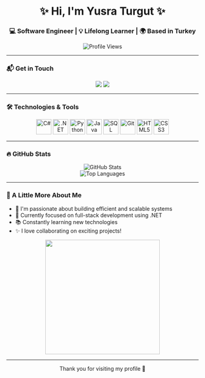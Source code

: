 <h1 align="center">✨ Hi, I'm Yusra Turgut ✨</h1>
<h3 align="center">💻 Software Engineer | 💡 Lifelong Learner | 🌍 Based in Turkey</h3>

<p align="center">
  <img src="https://komarev.com/ghpvc/?username=yusraturgut&label=Profile%20views&color=blueviolet&style=flat-square" alt="Profile Views" />
</p>

---

### 📬 Get in Touch

<p align="center">
  <a href="mailto:yusrayurgut102@gmail.com"><img src="https://img.shields.io/badge/Email-D14836?style=for-the-badge&logo=gmail&logoColor=white" /></a>
  <a href="https://linkedin.com/in/yusra-turgut" target="_blank"><img src="https://img.shields.io/badge/LinkedIn-0077B5?style=for-the-badge&logo=linkedin&logoColor=white" /></a>
</p>

---

### 🛠️ Technologies & Tools

<p align="center">
  <img src="https://cdn.jsdelivr.net/gh/devicons/devicon/icons/csharp/csharp-original.svg" width="40" height="40" alt="C#" />
  <img src="https://cdn.jsdelivr.net/gh/devicons/devicon/icons/dot-net/dot-net-original.svg" width="40" height="40" alt=".NET" />
  <img src="https://cdn.jsdelivr.net/gh/devicons/devicon/icons/python/python-original.svg" width="40" height="40" alt="Python" />
  <img src="https://cdn.jsdelivr.net/gh/devicons/devicon/icons/java/java-original.svg" width="40" height="40" alt="Java" />
  <img src="https://www.svgrepo.com/show/303229/microsoft-sql-server-logo.svg" width="40" height="40" alt="SQL Server" />
  <img src="https://cdn.jsdelivr.net/gh/devicons/devicon/icons/git/git-original.svg" width="40" height="40" alt="Git" />
  <img src="https://cdn.jsdelivr.net/gh/devicons/devicon/icons/html5/html5-original.svg" width="40" height="40" alt="HTML5" />
  <img src="https://cdn.jsdelivr.net/gh/devicons/devicon/icons/css3/css3-original.svg" width="40" height="40" alt="CSS3" />
</p>

---

### 🔥 GitHub Stats

<p align="center">
  <img src="https://github-readme-stats.vercel.app/api?username=yusraturgut&show_icons=true&theme=radical" alt="GitHub Stats" />
  <br/>
  <img src="https://github-readme-stats.vercel.app/api/top-langs?username=yusraturgut&layout=compact&theme=radical" alt="Top Languages" />
</p>

---

### 🌟 A Little More About Me

- 🚀 I'm passionate about building efficient and scalable systems
- 🎯 Currently focused on full-stack development using .NET
- 📚 Constantly learning new technologies
- ✨ I love collaborating on exciting projects!

<p align="center">
  <img src="https://media.giphy.com/media/qgQUggAC3Pfv687qPC/giphy.gif" width="300" />
</p>

---

<p align="center">Thank you for visiting my profile 💜</p>
